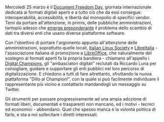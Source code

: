 <!--
.. title: Document Freedom Day: Dillo al Champion!
.. slug: document-freedom-day-dillo-al-champion
.. date: 2015-03-24 00:00:00
.. tags: 
.. category: 
.. link: 
.. description: 
.. type: text
.. image_copy: 
.. previewimage:
-->

Mercoledi 25 marzo è il <a rel="nofollow" href="http://documentfreedom.org/">Document Freedom Day</a>, giornata internazionale dedicata ai formati digitali aperti e a tutto ciò che da essi consegue: interoperabilità, accessibilità, e libertà dal monopolio di specifici vendor. Temi da portare all'attenzione, in primis, delle pubbliche amministrazioni, tantopiù adesso che <a rel="nofollow" href="http://www.infodata.ilsole24ore.com/2015/03/11/il-miraggio-dellanagrafe-unica-piu-di-54mila-banche-dati-gestite-dalla-pa/">emerge preponderante</a> il problema dello scambio di dati tra diversi enti che usano diverse piattaforme software.

Con l'obiettivo di portare l'argomento appunto all'attenzione delle amministrazioni, soprattutto quelle locali, <a href="/">Italian Linux Society</a> e <a rel="nofollow" href="http://www.libreitalia.it/">LibreItalia</a> - l'associazione italiana di promozione a <a rel="nofollow" href="http://it.libreoffice.org/">LibreOffice</a>, che naturalmente del sostegno ai formati aperti fa la propria bandiera - chiamano all'appello i <a rel="nofollow" href="http://digitalchampions.it/">Digital Champions</a>, gli "ambasciatori digitali" reclutati da Riccardo Luna per consigliare, guidare e supportare gli enti pubblici nel loro percorso di digitalizzazione. E chiedono a tutti di fare altrettanto, sfruttando la nuova piattaforma "Dillo al Champion!", con la quale si può facilmente individuare il rappresentante più vicino e contattarlo mandandogli un messaggio su Twitter.

Gli strumenti per passare progressivamente ad una ampia adozione di formati liberi, documentati e trasparenti non mancano, ed i motivi - tecnici ed economici - abbondano. Quel che spesso manca è la volontà politica di farlo, e sta a noi sollecitare i diretti interessati.